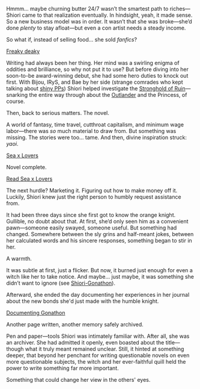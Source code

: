 Hmmm… maybe churning butter 24/7 wasn’t the smartest path to riches—Shiori came to that realization eventually. In hindsight, yeah, it made sense. So a new business model was in order. It wasn’t that she was broke—she’d done _plenty_ to stay afloat—but even a con artist needs a steady income.

So what if, instead of selling food… she sold _fanfics_?

[Freaky deaky](#embed:https://www.youtube.com/live/gVAtGMLBJos?si=EyxaXf2cdLNBNqxy&t=1107)

Writing had always been her thing. Her mind was a swirling enigma of oddities and brilliance, so why not put it to use? But before diving into her soon-to-be award-winning debut, she had some hero duties to knock out first. With Bijou, IRyS, and Bae by her side (strange comrades who kept talking about [shiny PPs](https://www.youtube.com/live/gVAtGMLBJos?si=mrbHkeRHaHJ4S9E_&t=824)) Shiori helped investigate the [Stronghold of Ruin](https://www.youtube.com/live/gVAtGMLBJos?si=zG-ew6n0Tlswdg3s&t=1239)—snarking the entire way through about the [Outlander](https://www.youtube.com/live/gVAtGMLBJos?si=LS1xN-4KPGBFQuTx&t=2884) and the Princess, of course.

Then, back to serious matters. The novel.

A world of fantasy, time travel, cutthroat capitalism, and minimum wage labor—there was _so_ much material to draw from. But something was missing. The stories were too… tame. And then, divine inspiration struck: _yaoi_.

[Sea x Lovers](#embed:https://www.youtube.com/live/gVAtGMLBJos?si=O2p37u0sm5cNAVEe&t=5653)

Novel complete.

[Read Sea x Lovers](#text:sea-x-lovers)

The next hurdle? Marketing it. Figuring out how to make money off it. Luckily, Shiori knew just the right person to humbly request assistance from.

It had been three days since she first got to know the orange knight. Gullible, no doubt about that. At first, she’d only seen him as a convenient pawn—someone easily swayed, someone useful. But something had changed. Somewhere between the sly grins and half-meant jokes, between her calculated words and his sincere responses, something began to stir in her.

A warmth.

It was subtle at first, just a flicker. But now, it burned just enough for even a witch like her to take notice. And maybe… just maybe, it was something she didn’t want to ignore (see [Shiori-Gonathon](#edge:gigi-shiori)).

Afterward, she ended the day documenting her experiences in her journal about the new bonds she'd just made with the humble knight.

[Documenting Gonathon](#embed:https://www.youtube.com/live/gVAtGMLBJos?si=PSU7h0E2fe8YmwFW&t=9968)

Another page written, another memory safely archived.

Pen and paper—tools Shiori was intimately familiar with. After all, she was an archiver. She had admitted it openly, even boasted about the title—though what it truly meant remained unclear. Still, it hinted at something deeper, that beyond her penchant for writing questionable novels on even more questionable subjects, the witch and her ever-faithful quill held the power to write something far more important.

Something that could change her view in the others' eyes.

